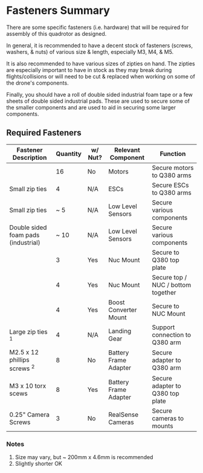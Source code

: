 # Fasteners Summary

There are some specific fasteners (i.e. hardware) that will be required for assembly
of this quadrotor as designed.

In general, it is recommended to have a decent stock
of fasteners (screws, washers, & nuts) of various size
& length, especially M3, M4, & M5.

It is also recommended to have various sizes of zipties on hand.
The zipties are especially important to have in stock as they may break during
flights/collisions or will need to be cut & replaced when working on some
of the drone's components.

Finally, you should have a roll of double sided industrial foam tape or a few sheets
of double sided industrial pads. These are used to secure some of the smaller components
and are used to aid in securing some larger components.


## Required Fasteners


| Fastener Description                   | Quantity       | w/ Nut?  | Relevant Component    | Function                           |
| --------------------                   | --------       | ----     | ------------------    | -----------                        |
|                                        | 16             | No       | Motors                | Secure motors to Q380 arms         |
| Small zip ties                         | 4              | N/A      | ESCs                  | Secure ESCs to Q380 arms           |
| Small zip ties                         | ~ 5            | N/A      | Low Level Sensors     | Secure various components          |
| Double sided foam pads (industrial)    | ~ 10           | N/A      | Low Level Sensors     | Secure various components          |
|                                        | 3              | Yes      | Nuc Mount             | Secure to Q380 top plate           |
|                                        | 4              | Yes      | Nuc Mount             | Secure top / NUC / bottom together |
|                                        | 4              | Yes      | Boost Converter Mount | Secure to NUC Mount                |
| Large zip ties <sup>1</sup>            | 4              | N/A      | Landing Gear          | Support connection to Q380 arm     |
| M2.5 x 12 phillips screws <sup>2</sup> | 8              | No       | Battery Frame Adapter | Secure adapter to Q380 arm         |
| M3 x 10 torx scews                     | 8              | Yes      | Battery Frame Adapter | Secure adapter to Q380 top plate   |
| 0.25" Camera Screws                    | 3              | No       | RealSense Cameras     | Secure cameras to mounts           |

### Notes
 1. Size may vary, but ~ 200mm x 4.6mm is recommended
 2. Slightly shorter OK

